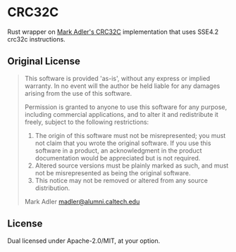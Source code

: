 # CRC32C

Rust wrapper on [Mark Adler's CRC32C](https://stackoverflow.com/questions/17645167/implementing-sse-4-2s-crc32c-in-software)
implementation that uses SSE4.2 crc32c instructions.

## Original License

> This software is provided 'as-is', without any express or implied
> warranty.  In no event will the author be held liable for any damages
> arising from the use of this software.
>
> Permission is granted to anyone to use this software for any purpose,
> including commercial applications, and to alter it and redistribute it
> freely, subject to the following restrictions:
>
> 1. The origin of this software must not be misrepresented; you must not
>    claim that you wrote the original software. If you use this software
>    in a product, an acknowledgment in the product documentation would be
>    appreciated but is not required.
> 2. Altered source versions must be plainly marked as such, and must not be
>    misrepresented as being the original software.
> 3. This notice may not be removed or altered from any source distribution.
>
> Mark Adler
> madler@alumni.caltech.edu

## License
Dual licensed under Apache-2.0/MIT, at your option.
